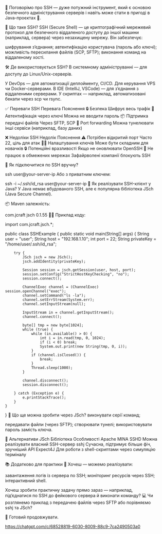 🎩 Поговорімо про SSH — дуже потужний інструмент, який є основою безпечного адміністрування серверів і навіть може стати в пригоді в Java-проєктах 🧩.

🔐 Що таке SSH?
SSH (Secure Shell) — це криптографічний мережевий протокол для безпечного віддаленого доступу до іншої машини (наприклад, сервера) через незахищену мережу. Він забезпечує:

шифрування з’єднання;
автентифікацію користувача (пароль або ключі);
можливість пересилання файлів (SCP, SFTP);
виконання команд на віддаленому хості.

🛠 Де використовується SSH?
В системному адмініструванні — для доступу до Linux/Unix-серверів.

У DevOps — для автоматизації деплойменту, CI/CD.
Для керування VPS чи Docker-серверами.
В IDE (IntelliJ, VSCode) — для з’єднання з віддаленими серверами.
У скриптах — наприклад, автоматизовані бекапи через scp чи rsync.

✅ Переваги SSH
Перевага	Пояснення
🔒 Безпека	Шифрує весь трафік
🔑 Автентифікація через ключі	Можна не вводити пароль
📦 Підтримка передачі файлів	Через SFTP, SCP
🧠 Port forwarding	Можна тунелювати інші сервіси (наприклад, базу даних)

❌ Недоліки SSH
Недолік	Пояснення
⚠ Потрібен відкритий порт	Часто 22, ціль для атак
👮‍♂️ Налаштування ключів	Може бути складним для новачків
🔒 Потенційні вразливості	Якщо не оновлювати OpenSSH
🧩 Не працює в обмежених мережах	Зафайрволені компанії блокують SSH

🧪 Як підключитися по SSH вручну?

ssh user@your-server-ip
Або з приватним ключем:

ssh -i ~/.ssh/id_rsa user@your-server-ip
🧰 Як реалізувати SSH-клієнт у Java?
У Java немає вбудованого SSH, але є популярна бібліотека JSch (Java Secure Channel).

📦 Maven залежність:

<dependency>
<groupId>com.jcraft</groupId>
<artifactId>jsch</artifactId>
<version>0.1.55</version>
</dependency>
🧑‍💻 Приклад коду:

import com.jcraft.jsch.*;

public class SSHExample {
public static void main(String[] args) {
String user = "user";
String host = "192.168.1.10";
int port = 22;
String privateKey = "/home/user/.ssh/id_rsa";

        try {
            JSch jsch = new JSch();
            jsch.addIdentity(privateKey);

            Session session = jsch.getSession(user, host, port);
            session.setConfig("StrictHostKeyChecking", "no");
            session.connect();

            ChannelExec channel = (ChannelExec) session.openChannel("exec");
            channel.setCommand("ls -la");
            channel.setErrStream(System.err);
            channel.setInputStream(null);

            InputStream in = channel.getInputStream();
            channel.connect();

            byte[] tmp = new byte[1024];
            while (true) {
                while (in.available() > 0) {
                    int i = in.read(tmp, 0, 1024);
                    if (i < 0) break;
                    System.out.print(new String(tmp, 0, i));
                }
                if (channel.isClosed()) {
                    break;
                }
                Thread.sleep(1000);
            }

            channel.disconnect();
            session.disconnect();

        } catch (Exception e) {
            e.printStackTrace();
        }
    }
}
🧩 Що ще можна зробити через JSch?
виконувати серії команд;

передавати файли (через SFTP);
створювати тунелі;
використовувати пароль замість ключа.

🔐 Альтернативи JSch
Бібліотека	Особливості
Apache MINA SSHD	Можна реалізувати власний SSH-сервер
sshj	Сучасна, підтримує більше фіч, зручніший API
Expect4J	Для роботи з shell-скриптами через симуляцію терміналу

📚 Додатково для практики
🔸 Хочеш — можемо реалізувати:

завантаження логів із сервера по SSH;
моніторинг ресурсів через SSH;
інтерактивний shell.

Хочеш зробити практичну задачу прямо зараз — наприклад, під’єднатися по SSH до фейкового сервера й виконати команду? 💻
Чи розглянемо приклад з передачею файлів через SFTP або порівняємо sshj та JSch?

🚀 Готовий продовжувати.

https://chatgpt.com/c/68528819-6030-8009-88c9-7ca2490503a0